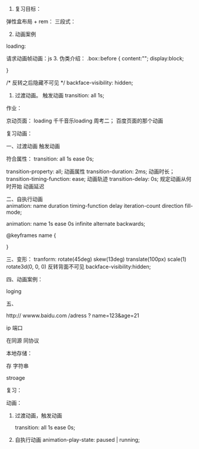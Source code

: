 1. 复习目标：

弹性盒布局 + rem：
三段式：



2. 动画案例

loading:

请求动画帧动画：js
3. 伪类介绍：
.box::before {
   content:"";
   display:block;

}


/* 反转之后隐藏不可见 */
backface-visibility: hidden;


1. 过渡动画。 触发动画
transition: all 1s;

作业：

京动页面：
loading  千千音乐loading  周考二；
百度页面的那个动画




复习动画：


一、过渡动画 触发动画  

符合属性： transition: all 1s ease 0s; 

transition-property: all;  动画属性
transition-duration: 2ms;  动画时长；
transition-timing-function: ease; 动画轨迹
transition-delay: 0s; 规定动画从何时开始  动画延迟


二、自执行动画  
animation: name duration timing-function delay  iteration-count direction fill-mode;

animation: name 1s ease 0s infinite alternate backwards;

@keyframes name {

}


三、变形：
tranform: rotate(45deg) skew(13deg) translate(100px) scale(1)
rotate3d(0, 0, 0)
反转背面不可见
backface-visibility:hidden;


四、动画案例：

loging


五、



http:// wwww.baidu.com /adress ? name=123&age=21 

ip  端口

在同源 同协议

本地存储：

存 字符串

stroage





复习：


动画：

1. 过渡动画，触发动画
   
   transition: all 1s ease 0s;


2. 自执行动画
   animation-play-state: paused | running;


   



